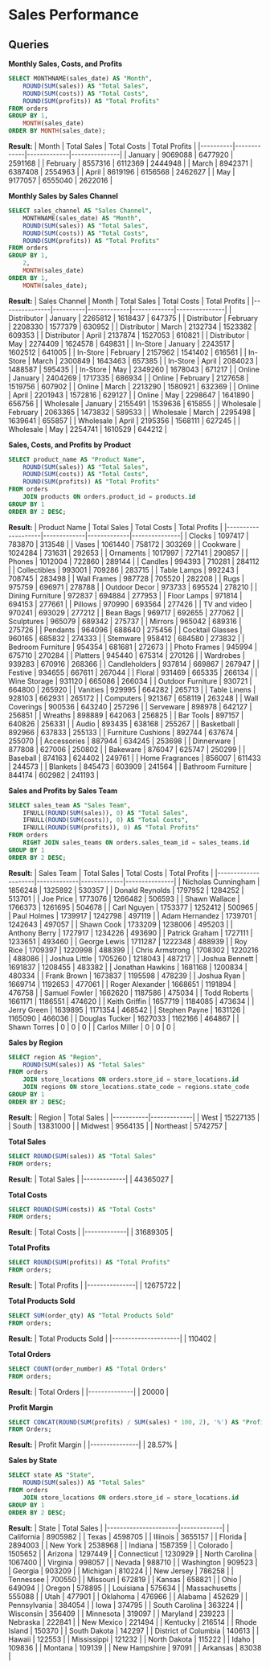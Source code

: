 # Sales Performance
## Queries

**Monthly Sales, Costs, and Profits**
````sql
SELECT MONTHNAME(sales_date) AS "Month",
    ROUND(SUM(sales)) AS "Total Sales",
    ROUND(SUM(costs)) AS "Total Costs",
    ROUND(SUM(profits)) AS "Total Profits"
FROM orders
GROUP BY 1,
    MONTH(sales_date)
ORDER BY MONTH(sales_date);
````
**Result:**
| Month    | Total Sales | Total Costs | Total Profits |
|----------|-------------|-------------|---------------|
| January  | 9069088     | 6477920     | 2591168       |
| February | 8557316     | 6112369     | 2444948       |
| March    | 8942371     | 6387408     | 2554963       |
| April    | 8619196     | 6156568     | 2462627       |
| May      | 9177057     | 6555040     | 2622016       |

**Monthly Sales by Sales Channel**
````sql
SELECT sales_channel AS "Sales Channel",
    MONTHNAME(sales_date) AS "Month",
    ROUND(SUM(sales)) AS "Total Sales",
    ROUND(SUM(costs)) AS "Total Costs",
    ROUND(SUM(profits)) AS "Total Profits"
FROM orders
GROUP BY 1,
    2,
    MONTH(sales_date)
ORDER BY 1,
    MONTH(sales_date);
````
**Result:**
| Sales Channel | Month    | Total Sales | Total Costs | Total Profits |
|---------------|----------|-------------|-------------|---------------|
| Distributor   | January  | 2265812     | 1618437     | 647375        |
| Distributor   | February | 2208330     | 1577379     | 630952        |
| Distributor   | March    | 2132734     | 1523382     | 609353        |
| Distributor   | April    | 2137874     | 1527053     | 610821        |
| Distributor   | May      | 2274409     | 1624578     | 649831        |
| In-Store      | January  | 2243517     | 1602512     | 641005        |
| In-Store      | February | 2157962     | 1541402     | 616561        |
| In-Store      | March    | 2300849     | 1643463     | 657385        |
| In-Store      | April    | 2084023     | 1488587     | 595435        |
| In-Store      | May      | 2349260     | 1678043     | 671217        |
| Online        | January  | 2404269     | 1717335     | 686934        |
| Online        | February | 2127658     | 1519756     | 607902        |
| Online        | March    | 2213290     | 1580921     | 632369        |
| Online        | April    | 2201943     | 1572816     | 629127        |
| Online        | May      | 2298647     | 1641890     | 656756        |
| Wholesale     | January  | 2155491     | 1539636     | 615855        |
| Wholesale     | February | 2063365     | 1473832     | 589533        |
| Wholesale     | March    | 2295498     | 1639641     | 655857        |
| Wholesale     | April    | 2195356     | 1568111     | 627245        |
| Wholesale     | May      | 2254741     | 1610529     | 644212        |

**Sales, Costs, and Profits by Product**
````sql
SELECT product_name AS "Product Name",
    ROUND(SUM(sales)) AS "Total Sales",
    ROUND(SUM(costs)) AS "Total Costs",
    ROUND(SUM(profits)) AS "Total Profits"
FROM orders
    JOIN products ON orders.product_id = products.id
GROUP BY 1
ORDER BY 2 DESC;
````
**Result:**
| Product Name       | Total Sales | Total Costs | Total Profits |
|--------------------|-------------|-------------|---------------|
| Clocks             | 1097417     | 783870      | 313548        |
| Vases              | 1061440     | 758172      | 303269        |
| Cookware           | 1024284     | 731631      | 292653        |
| Ornaments          | 1017997     | 727141      | 290857        |
| Phones             | 1012004     | 722860      | 289144        |
| Candles            | 994393      | 710281      | 284112        |
| Collectibles       | 993001      | 709286      | 283715        |
| Table Lamps        | 992243      | 708745      | 283498        |
| Wall Frames        | 987728      | 705520      | 282208        |
| Rugs               | 975759      | 696971      | 278788        |
| Outdoor Decor      | 973733      | 695524      | 278210        |
| Dining Furniture   | 972837      | 694884      | 277953        |
| Floor Lamps        | 971814      | 694153      | 277661        |
| Pillows            | 970990      | 693564      | 277426        |
| TV and video       | 970241      | 693029      | 277212        |
| Bean Bags          | 969717      | 692655      | 277062        |
| Sculptures         | 965079      | 689342      | 275737        |
| Mirrors            | 965042      | 689316      | 275726        |
| Pendants           | 964096      | 688640      | 275456        |
| Cocktail Glasses   | 960165      | 685832      | 274333        |
| Stemware           | 958412      | 684580      | 273832        |
| Bedroom Furniture  | 954354      | 681681      | 272673        |
| Photo Frames       | 945994      | 675710      | 270284        |
| Platters           | 945440      | 675314      | 270126        |
| Wardrobes          | 939283      | 670916      | 268366        |
| Candleholders      | 937814      | 669867      | 267947        |
| Festive            | 934655      | 667611      | 267044        |
| Floral             | 931469      | 665335      | 266134        |
| Wine Storage       | 931120      | 665086      | 266034        |
| Outdoor Furniture  | 930721      | 664800      | 265920        |
| Vanities           | 929995      | 664282      | 265713        |
| Table Linens       | 928103      | 662931      | 265172        |
| Computers          | 921367      | 658119      | 263248        |
| Wall Coverings     | 900536      | 643240      | 257296        |
| Serveware          | 898978      | 642127      | 256851        |
| Wreaths            | 898889      | 642063      | 256825        |
| Bar Tools          | 897157      | 640826      | 256331        |
| Audio              | 893435      | 638168      | 255267        |
| Basketball         | 892966      | 637833      | 255133        |
| Furniture Cushions | 892744      | 637674      | 255070        |
| Accessories        | 887944      | 634245      | 253698        |
| Dinnerware         | 877808      | 627006      | 250802        |
| Bakeware           | 876047      | 625747      | 250299        |
| Baseball           | 874163      | 624402      | 249761        |
| Home Fragrances    | 856007      | 611433      | 244573        |
| Blankets           | 845473      | 603909      | 241564        |
| Bathroom Furniture | 844174      | 602982      | 241193        |

**Sales and Profits by Sales Team**
````sql
SELECT sales_team AS "Sales Team",
    IFNULL(ROUND(SUM(sales)), 0) AS "Total Sales",
    IFNULL(ROUND(SUM(costs)), 0) AS "Total Costs",
    IFNULL(ROUND(SUM(profits)), 0) AS "Total Profits"
FROM orders
    RIGHT JOIN sales_teams ON orders.sales_team_id = sales_teams.id
GROUP BY 1
ORDER BY 2 DESC;
````
**Result:**
| Sales Team          | Total Sales | Total Costs | Total Profits |
|---------------------|-------------|-------------|---------------|
| Nicholas Cunningham | 1856248     | 1325892     | 530357        |
| Donald Reynolds     | 1797952     | 1284252     | 513701        |
| Joe Price           | 1773076     | 1266482     | 506593        |
| Shawn Wallace       | 1766373     | 1261695     | 504678        |
| Carl Nguyen         | 1753377     | 1252412     | 500965        |
| Paul Holmes         | 1739917     | 1242798     | 497119        |
| Adam Hernandez      | 1739701     | 1242643     | 497057        |
| Shawn Cook          | 1733209     | 1238006     | 495203        |
| Anthony Berry       | 1727917     | 1234226     | 493690        |
| Patrick Graham      | 1727111     | 1233651     | 493460        |
| George Lewis        | 1711287     | 1222348     | 488939        |
| Roy Rice            | 1709397     | 1220998     | 488399        |
| Chris Armstrong     | 1708302     | 1220216     | 488086        |
| Joshua Little       | 1705260     | 1218043     | 487217        |
| Joshua Bennett      | 1691837     | 1208455     | 483382        |
| Jonathan Hawkins    | 1681168     | 1200834     | 480334        |
| Frank Brown         | 1673837     | 1195598     | 478239        |
| Joshua Ryan         | 1669714     | 1192653     | 477061        |
| Roger Alexander     | 1668651     | 1191894     | 476758        |
| Samuel Fowler       | 1662620     | 1187586     | 475034        |
| Todd Roberts        | 1661171     | 1186551     | 474620        |
| Keith Griffin       | 1657719     | 1184085     | 473634        |
| Jerry Green         | 1639895     | 1171354     | 468542        |
| Stephen Payne       | 1631126     | 1165090     | 466036        |
| Douglas Tucker      | 1627033     | 1162166     | 464867        |
| Shawn Torres        | 0           | 0           | 0             |
| Carlos Miller       | 0           | 0           | 0             |

**Sales by Region**
````sql
SELECT region AS "Region",
    ROUND(SUM(sales)) AS "Total Sales"
FROM orders
    JOIN store_locations ON orders.store_id = store_locations.id
    JOIN regions ON store_locations.state_code = regions.state_code
GROUP BY 1
ORDER BY 2 DESC;
````
**Result:**
| Region    | Total Sales |
|-----------|-------------|
| West      | 15227135    |
| South     | 13831000    |
| Midwest   | 9564135     |
| Northeast | 5742757     |

**Total Sales**
````sql
SELECT ROUND(SUM(sales)) AS "Total Sales"
FROM orders;
````
**Result:**
| Total Sales |
|-------------|
| 44365027    |

**Total Costs**
````sql
SELECT ROUND(SUM(costs)) AS "Total Costs"
FROM orders;
````
**Result:**
| Total Costs |
|-------------|
| 31689305    |

**Total Profits**
````sql
SELECT ROUND(SUM(profits)) AS "Total Profits"
FROM orders;
````
**Result:**
| Total Profits |
|---------------|
| 12675722      |

**Total Products Sold**
````sql
SELECT SUM(order_qty) AS "Total Products Sold"
FROM orders;
````
**Result:**
| Total Products Sold |
|---------------------|
| 110402              |

**Total Orders**
````sql
SELECT COUNT(order_number) AS "Total Orders"
FROM orders;
````
**Result:**
| Total Orders |
|--------------|
| 20000        |

**Profit Margin**
````sql
SELECT CONCAT(ROUND(SUM(profits) / SUM(sales) * 100, 2), '%') AS "Profit Margin"
FROM Orders;
````
**Result:**
| Profit Margin |
|---------------|
| 28.57%        |

**Sales by State**
````sql
SELECT state AS "State",
    ROUND(SUM(sales)) AS "Total Sales"
FROM orders
    JOIN store_locations ON orders.store_id = store_locations.id
GROUP BY 1
ORDER BY 2 DESC;
````
**Result:**
| State                | Total Sales |
|----------------------|-------------|
| California           | 8905982     |
| Texas                | 4598705     |
| Illinois             | 3655157     |
| Florida              | 2894003     |
| New York             | 2538968     |
| Indiana              | 1587359     |
| Colorado             | 1505652     |
| Arizona              | 1297449     |
| Connecticut          | 1230929     |
| North Carolina       | 1067400     |
| Virginia             | 998057      |
| Nevada               | 988710      |
| Washington           | 909523      |
| Georgia              | 903209      |
| Michigan             | 810224      |
| New Jersey           | 786258      |
| Tennessee            | 700550      |
| Missouri             | 672819      |
| Kansas               | 658821      |
| Ohio                 | 649094      |
| Oregon               | 578895      |
| Louisiana            | 575634      |
| Massachusetts        | 555088      |
| Utah                 | 477901      |
| Oklahoma             | 476966      |
| Alabama              | 452629      |
| Pennsylvania         | 384054      |
| Iowa                 | 374795      |
| South Carolina       | 363224      |
| Wisconsin            | 356409      |
| Minnesota            | 319097      |
| Maryland             | 239223      |
| Nebraska             | 222841      |
| New Mexico           | 221494      |
| Kentucky             | 216514      |
| Rhode Island         | 150370      |
| South Dakota         | 142297      |
| District of Columbia | 140613      |
| Hawaii               | 122553      |
| Mississippi          | 121232      |
| North Dakota         | 115222      |
| Idaho                | 109836      |
| Montana              | 109139      |
| New Hampshire        | 97091       |
| Arkansas             | 83038       |
